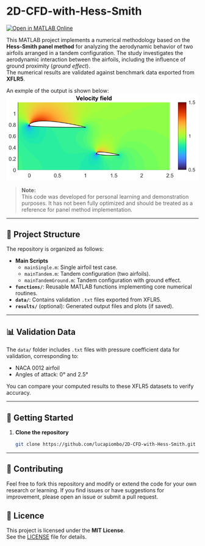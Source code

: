 # 2D-CFD-with-Hess-Smith

[![Open in MATLAB Online](https://www.mathworks.com/images/responsive/global/open-in-matlab-online.svg)](https://matlab.mathworks.com/open/github/v1?repo=lucapiombo/2D-CFD-with-Hess-Smith)

This MATLAB project implements a numerical methodology based on the **Hess-Smith panel method** for analyzing the aerodynamic behavior of two airfoils arranged in a tandem configuration. The study investigates the aerodynamic interaction between the airfoils, including the influence of ground proximity (*ground effect*).  
The numerical results are validated against benchmark data exported from **XFLR5**.

An exmple of the output is shown below:
![Alt text](results/tandemGround.png)

> **Note:**  
> This code was developed for personal learning and demonstration purposes. It has not been fully optimized and should be treated as a reference for panel method implementation.

---

## 📂 Project Structure

The repository is organized as follows:

- **Main Scripts**
  - `mainSingle.m`: Single airfoil test case.
  - `mainTandem.m`: Tandem configuration (two airfoils).
  - `mainTandemGround.m`: Tandem configuration with ground effect.
- **`functions/`**: Reusable MATLAB functions implementing core numerical routines.
- **`data/`**: Contains validation `.txt` files exported from XFLR5.
- **`results/`** (optional): Generated output files and plots (if saved).

---

## 📊 Validation Data

The `data/` folder includes `.txt` files with pressure coefficient data for validation, corresponding to:
- NACA 0012 airfoil
- Angles of attack: 0° and 2.5°

You can compare your computed results to these XFLR5 datasets to verify accuracy.

---

## 🚀 Getting Started

1. **Clone the repository**
   ```bash
   git clone https://github.com/lucapiombo/2D-CFD-with-Hess-Smith.git
   
---

## 🤝 Contributing
Feel free to fork this repository and modify or extend the code for your own research or learning.
If you find issues or have suggestions for improvement, please open an issue or submit a pull request.

## 📄 Licence
This project is licensed under the **MIT License**.  
See the [LICENSE](LICENSE) file for details.
